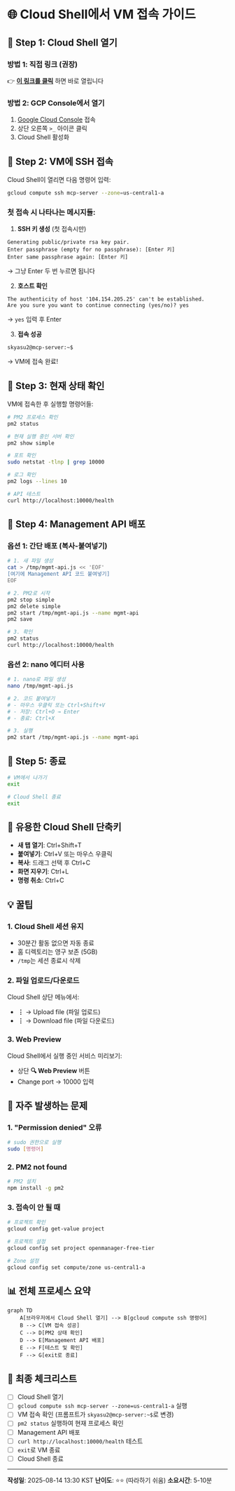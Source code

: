 # 🌐 Cloud Shell에서 VM 접속 가이드

## 📍 Step 1: Cloud Shell 열기

### 방법 1: 직접 링크 (권장)
👉 **[이 링크를 클릭](https://shell.cloud.google.com/?project=openmanager-free-tier)** 하면 바로 열립니다

### 방법 2: GCP Console에서 열기
1. [Google Cloud Console](https://console.cloud.google.com) 접속
2. 상단 오른쪽 `>_` 아이콘 클릭
3. Cloud Shell 활성화

## 📍 Step 2: VM에 SSH 접속

Cloud Shell이 열리면 다음 명령어 입력:

```bash
gcloud compute ssh mcp-server --zone=us-central1-a
```

### 첫 접속 시 나타나는 메시지들:

1. **SSH 키 생성** (첫 접속시만)
```
Generating public/private rsa key pair.
Enter passphrase (empty for no passphrase): [Enter 키]
Enter same passphrase again: [Enter 키]
```
→ 그냥 Enter 두 번 누르면 됩니다

2. **호스트 확인**
```
The authenticity of host '104.154.205.25' can't be established.
Are you sure you want to continue connecting (yes/no)? yes
```
→ `yes` 입력 후 Enter

3. **접속 성공**
```
skyasu2@mcp-server:~$
```
→ VM에 접속 완료!

## 📍 Step 3: 현재 상태 확인

VM에 접속한 후 실행할 명령어들:

```bash
# PM2 프로세스 확인
pm2 status

# 현재 실행 중인 서버 확인
pm2 show simple

# 포트 확인
sudo netstat -tlnp | grep 10000

# 로그 확인
pm2 logs --lines 10

# API 테스트
curl http://localhost:10000/health
```

## 📍 Step 4: Management API 배포

### 옵션 1: 간단 배포 (복사-붙여넣기)

```bash
# 1. 새 파일 생성
cat > /tmp/mgmt-api.js << 'EOF'
[여기에 Management API 코드 붙여넣기]
EOF

# 2. PM2로 시작
pm2 stop simple
pm2 delete simple
pm2 start /tmp/mgmt-api.js --name mgmt-api
pm2 save

# 3. 확인
pm2 status
curl http://localhost:10000/health
```

### 옵션 2: nano 에디터 사용

```bash
# 1. nano로 파일 생성
nano /tmp/mgmt-api.js

# 2. 코드 붙여넣기
# - 마우스 우클릭 또는 Ctrl+Shift+V
# - 저장: Ctrl+O → Enter
# - 종료: Ctrl+X

# 3. 실행
pm2 start /tmp/mgmt-api.js --name mgmt-api
```

## 📍 Step 5: 종료

```bash
# VM에서 나가기
exit

# Cloud Shell 종료
exit
```

## 🔧 유용한 Cloud Shell 단축키

- **새 탭 열기**: Ctrl+Shift+T
- **붙여넣기**: Ctrl+V 또는 마우스 우클릭
- **복사**: 드래그 선택 후 Ctrl+C
- **화면 지우기**: Ctrl+L
- **명령 취소**: Ctrl+C

## 💡 꿀팁

### 1. Cloud Shell 세션 유지
- 30분간 활동 없으면 자동 종료
- 홈 디렉토리는 영구 보존 (5GB)
- `/tmp`는 세션 종료시 삭제

### 2. 파일 업로드/다운로드
Cloud Shell 상단 메뉴에서:
- **⋮** → Upload file (파일 업로드)
- **⋮** → Download file (파일 다운로드)

### 3. Web Preview
Cloud Shell에서 실행 중인 서비스 미리보기:
- 상단 **🔍 Web Preview** 버튼
- Change port → 10000 입력

## 🚨 자주 발생하는 문제

### 1. "Permission denied" 오류
```bash
# sudo 권한으로 실행
sudo [명령어]
```

### 2. PM2 not found
```bash
# PM2 설치
npm install -g pm2
```

### 3. 접속이 안 될 때
```bash
# 프로젝트 확인
gcloud config get-value project

# 프로젝트 설정
gcloud config set project openmanager-free-tier

# Zone 설정
gcloud config set compute/zone us-central1-a
```

## 📊 전체 프로세스 요약

```mermaid
graph TD
    A[브라우저에서 Cloud Shell 열기] --> B[gcloud compute ssh 명령어]
    B --> C[VM 접속 성공]
    C --> D[PM2 상태 확인]
    D --> E[Management API 배포]
    E --> F[테스트 및 확인]
    F --> G[exit로 종료]
```

## 🎯 최종 체크리스트

- [ ] Cloud Shell 열기
- [ ] `gcloud compute ssh mcp-server --zone=us-central1-a` 실행
- [ ] VM 접속 확인 (프롬프트가 `skyasu2@mcp-server:~$`로 변경)
- [ ] `pm2 status` 실행하여 현재 프로세스 확인
- [ ] Management API 배포
- [ ] `curl http://localhost:10000/health` 테스트
- [ ] `exit`로 VM 종료
- [ ] Cloud Shell 종료

---

**작성일**: 2025-08-14 13:30 KST
**난이도**: ⭐⭐ (따라하기 쉬움)
**소요시간**: 5-10분